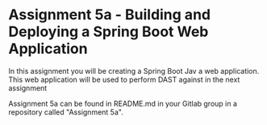 # Assignment 5a - Building and Deploying a Spring Boot Web Application

In this assignment you will be creating a Spring Boot Jav a web application.  This web application will be used to perform DAST against in the next assignment

Assignment 5a can be found in README.md in your Gitlab group in a repository called "Assignment 5a". 